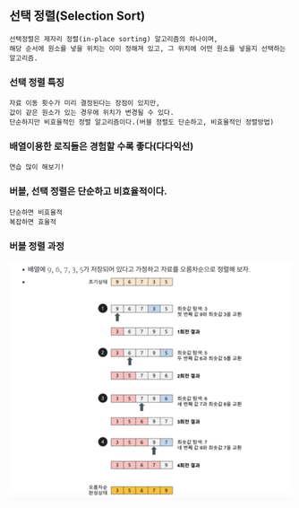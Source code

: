 ## 선택 정렬(Selection Sort)
    선택정렬은 제자리 정렬(in-place sorting) 알고리즘의 하나이며,
    해당 순서에 원소를 넣을 위치는 이미 정해져 있고, 그 위치에 어떤 원소를 넣을지 선택하는 알고리즘.

### 선택 정렬 특징
    자료 이동 횟수가 미리 결정된다는 장점이 있지만,
    값이 같은 원소가 있는 경우에 위치가 변경될 수 있다.
    단순하지만 비효율적인 정렬 알고리즘이다.(버블 정렬도 단순하고, 비효율적인 정렬방법)

### 배열이용한 로직들은 경험할 수록 좋다(다다익선)
    연습 많이 해보기!

### 버블, 선택 정렬은 단순하고 비효율적이다.
    단순하면 비효율적
    복잡하면 효율적
### 버블 정렬 과정

![](선택정렬_과정.png)